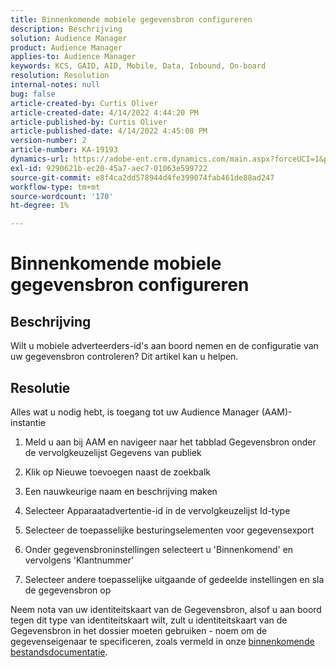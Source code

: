 ```yaml
---
title: Binnenkomende mobiele gegevensbron configureren
description: Beschrijving
solution: Audience Manager
product: Audience Manager
applies-to: Audience Manager
keywords: KCS, GAID, AID, Mobile, Data, Inbound, On-board
resolution: Resolution
internal-notes: null
bug: false
article-created-by: Curtis Oliver
article-created-date: 4/14/2022 4:44:20 PM
article-published-by: Curtis Oliver
article-published-date: 4/14/2022 4:45:08 PM
version-number: 2
article-number: KA-19193
dynamics-url: https://adobe-ent.crm.dynamics.com/main.aspx?forceUCI=1&pagetype=entityrecord&etn=knowledgearticle&id=e23c681f-12bc-ec11-983f-0022480a30fa
exl-id: 9290621b-ec20-45a7-aec7-01063e599722
source-git-commit: e8f4ca2dd578944d4fe399074fab461de88ad247
workflow-type: tm+mt
source-wordcount: '170'
ht-degree: 1%

---
```


# Binnenkomende mobiele gegevensbron configureren

## Beschrijving

Wilt u mobiele adverteerders-id&#39;s aan boord nemen en de configuratie van uw gegevensbron controleren? Dit artikel kan u helpen. 

## Resolutie


Alles wat u nodig hebt, is toegang tot uw Audience Manager (AAM)-instantie

1) Meld u aan bij AAM en navigeer naar het tabblad Gegevensbron onder de vervolgkeuzelijst Gegevens van publiek

2) Klik op Nieuwe toevoegen naast de zoekbalk

3) Een nauwkeurige naam en beschrijving maken

4) Selecteer Apparaatadvertentie-id in de vervolgkeuzelijst Id-type

5) Selecteer de toepasselijke besturingselementen voor gegevensexport

6) Onder gegevensbroninstellingen selecteert u &#39;Binnenkomend&#39; en vervolgens &#39;Klantnummer&#39;

7) Selecteer andere toepasselijke uitgaande of gedeelde instellingen en sla de gegevensbron op



Neem nota van uw identiteitskaart van de Gegevensbron, alsof u aan boord tegen dit type van identiteitskaart wilt, zult u identiteitskaart van de Gegevensbron in het dossier moeten gebruiken - noem om de gegevenseigenaar te specificeren, zoals vermeld in onze [binnenkomende bestandsdocumentatie](https://experienceleague.adobe.com/docs/audience-manager/user-guide/implementation-integration-guides/sending-audience-data/batch-data-transfer-process/inbound-s3-filenames.html?lang=en).
